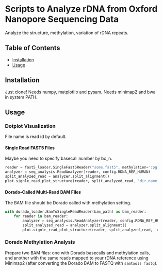 # Scripts to Analyze rDNA from Oxford Nanopore Sequencing Data

Analyze the structure, methylation, variation of rDNA repeats.

## Table of Contents

- [Installation](#installation)
- [Usage](#usage)

## Installation

Just clone! Needs numpy, matplotlib and pysam. Needs minimap2 and bwa in system PATH.

## Usage

### Dotplot Visualization
File name is read id by default.
#### Single Read FAST5 Files
Maybe you need to specify basecall number by bc_n.
```python
reader = fast5_loader.SingleFast5Reader("some.fast5", methylation='cpg')
analyzer = seq_analysis.ReadAnalyzer(reader, config.RDNA_REF_HUMAN)
split_analyzed_read = analyzer.split_alignment()
plot.signle_read_plot_structure(reader, split_analyzed_read, 'dir_name', met=True, pdf=False)
```
#### Dorado-Called Multi-Read BAM Files
The BAM file should be Dorado called with methylation setting.
```python
with dorado_loader.BamToSingleReadReader(bam_path) as bam_reader:
    for reader in bam_reader:
        analyzer = seq_analysis.ReadAnalyzer(reader, config.RDNA_REF_HUMAN)
        split_analyzed_read = analyzer.split_alignment()
        plot.signle_read_plot_structure(reader, split_analyzed_read, 'dir_name', met=True, pdf=False)
```

### Dorado Methylation Analysis
Prepare two BAM files: one with Dorado basecalls and methylation calls, and another with the same reads mapped to your rDNA reference using Minimap2 (after converting the Dorado BAM to FASTQ with `samtools fastq`).